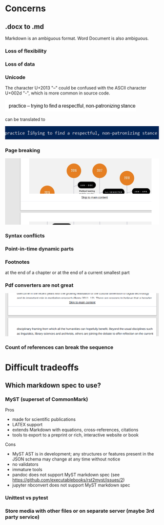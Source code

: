 # Concerns

## .docx to .md

Markdown is an ambiguous format.
Word Document is also ambiguous.

### Loss of flexibility

### Loss of data

### Unicode

The character U+2013 "–" could be confused with the ASCII character U+002d "-", which is more common in source code.

![Alt text](image.png)

can be translated to

![Alt text](image-1.png)

### Page breaking

![Alt text](image-2.png)

### Syntax conflicts

### Point-in-time dynamic parts

### Footnotes

at the end of a chapter or at the end of a current smallest part

### Pdf converters are not great

![Alt text](image-4.png)

### Count of references can break the sequence

# Difficult tradeoffs

## Which markdown spec to use?

### MyST (superset of CommonMark)

Pros
* made for scientific publications
* LATEX support
* extends Markdown with equations, cross-references, citations
* tools to export to a preprint or rich, interactive website or book

Cons
* MyST AST is in development; any structures or features present in the JSON schema may change at any time without notice
* no validators
* immature tools
* pandoc does not support MyST markdown spec (see https://github.com/executablebooks/rst2myst/issues/2)
* jupyter nbconvert does not support MyST markdown spec

### Unittest vs pytest

### Store media with other files or on separate server (maybe 3rd party service)


